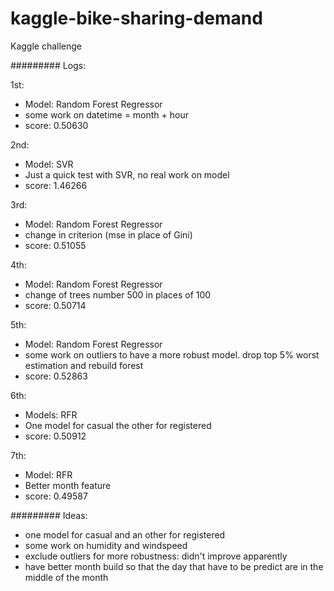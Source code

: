 kaggle-bike-sharing-demand
==========================

Kaggle challenge

#########
Logs:

1st: 
- Model: Random Forest Regressor
- some work on datetime = month + hour
- score: 0.50630

2nd:
- Model: SVR
- Just a quick test with SVR, no real work on model
- score: 1.46266

3rd:
- Model: Random Forest Regressor
- change in criterion (mse in place of Gini)
- score: 0.51055

4th:
- Model: Random Forest Regressor
- change of trees number 500 in places of 100
- score: 0.50714

5th:
- Model: Random Forest Regressor
- some work on outliers to have a more robust model.
drop top 5% worst estimation and rebuild forest
- score: 0.52863

6th:
- Models: RFR
- One model for casual the other for registered
- score: 0.50912

7th:
- Model: RFR
- Better month feature
- score: 0.49587

#########
Ideas: 
- one model for casual and an other for registered
- some work on humidity and windspeed
- exclude outliers for more robustness: didn't improve apparently
- have better month build so that the day that have to be predict are in the middle of the month

